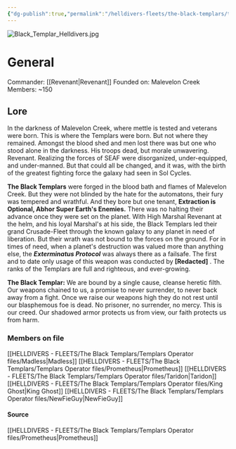 ```yaml
---
{"dg-publish":true,"permalink":"/helldivers-fleets/the-black-templars/the-black-templars/","noteIcon":"","created":"2024-03-21T00:04:44.972+01:00","updated":"2024-05-07T23:49:28.138+02:00"}
---
```


![Black_Templar_Helldivers.jpg](/img/user/z%20Images/Black_Templar_Helldivers.jpg)

# General
Commander: [[Revenant\|Revenant]]
Founded on: Malevelon Creek
Members: ~150

## Lore
In the darkness of Malevelon Creek, where mettle is tested and veterans were born. This is where the Templars were born. But not where they remained. Amongst the blood shed and men lost there was but one who stood alone in the darkness. His troops dead, but morale unwavering. Revenant. Realizing the forces of SEAF were disorganized, under-equipped, and under-manned. But that could all be changed, and it was, with the birth of the greatest fighting force the galaxy had seen in Sol Cycles. 

**The Black Templars** were forged in the blood bath and flames of Malevelon Creek. But they were not blinded by the hate for the automatons, their fury was tempered and wrathful. And they bore but one tenant, **Extraction is Optional, Abhor Super Earth's Enemies.** There was no halting their advance once they were set on the planet. With High Marshal Revenant at the helm, and his loyal Marshal's at his side, the Black Templars led their grand Crusade-Fleet through the known galaxy to any planet in need of liberation. But their wrath was not bound to the forces on the ground. For in times of need, when a planet's destruction was valued more than anything else, the _**Exterminatus Protocol**_ was always there as a failsafe. The first and to date only usage of this weapon was conducted by **[Redacted]** . The ranks of the Templars are full and righteous, and ever-growing.

**The Black Templar:** We are bound by a single cause, cleanse heretic filth. Our weapons chained to us, a promise to never surrender, to never back away from a fight. 
Once we raise our weapons high they do not rest until our blasphemous foe is dead. No prisoner, no surrender, no mercy. This is our creed. 
Our shadowed armor protects us from view, our faith protects us from harm.

### Members on file
[[HELLDIVERS - FLEETS/The Black Templars/Templars Operator files/Madless\|Madless]]
[[HELLDIVERS - FLEETS/The Black Templars/Templars Operator files/Prometheus\|Prometheus]]
[[HELLDIVERS - FLEETS/The Black Templars/Templars Operator files/Taridon\|Taridon]]
[[HELLDIVERS - FLEETS/The Black Templars/Templars Operator files/King Ghost\|King Ghost]]
[[HELLDIVERS - FLEETS/The Black Templars/Templars Operator files/NewFieGuy\|NewFieGuy]]

#### Source
[[HELLDIVERS - FLEETS/The Black Templars/Templars Operator files/Prometheus\|Prometheus]]